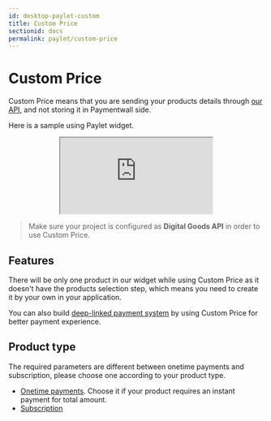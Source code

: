 ```yaml
---
id: desktop-paylet-custom
title: Custom Price
sectionid: docs
permalink: paylet/custom-price
---
```


# Custom Price

Custom Price means that you are sending your products details through [our API](/apis#section-paylet-custom), and not storing it in Paymentwall side.

Here is a sample using Paylet widget.

<div class="docs-iframe" style="text-align: center;">
	<iframe src="https://api.paymentwall.com/api/subscription/?key=cd36b8635c7296dad972a239142c4b84&uid=user40012&widget=pw_1&amount=0.99&currencyCode=USD&ag_name=Gold+Membership&ag_type=fixed&ag_external_id=pw_t_2017051900001&sign_version=2&sign=0802bcbf5754b056458d4036fca74d24"></iframe>
</div>

> Make sure your project is configured as **Digital Goods API** in order to use Custom Price.

## Features

There will be only one product in our widget while using Custom Price as it doesn't have the products selection step, which means you need to create it by your own in your application. 

You can also build [deep-linked payment system](/paylet/reference/feature#deep-linked-payment-system) by using Custom Price for better payment experience. 

## Product type

The required parameters are different between onetime payments and subscription, please choose one according to your product type.

* [Onetime payments](/paylet/custom/onetime). Choose it if your product requires an instant payment for total amount.
* [Subscription](/paylet/custom/subscription)